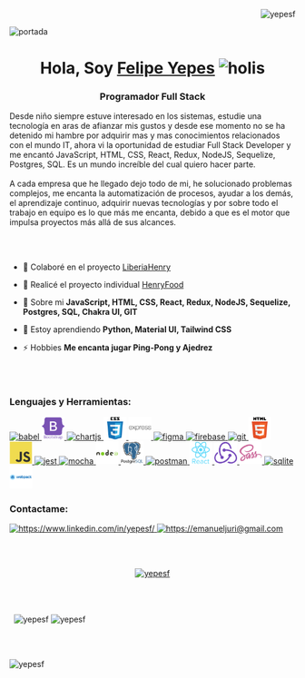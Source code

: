 <p align="right"> <img src="https://komarev.com/ghpvc/?username=yepesf&label=Profile%20views&color=0e75b6&style=flat" alt="yepesf" /> </p>

![portada](https://i.pinimg.com/originals/2f/f4/28/2ff428006f3ade5f10beac69372062ab.gif)

<h1 align="center">
  Hola, Soy 
  <a href="https://www.linkedin.com/in/YepesF/">Felipe Yepes</a>
  <img width="45" src="https://user-images.githubusercontent.com/76783198/182454378-115c3a2e-50cc-490e-85f0-fbdfab7f36ba.gif" alt="holis">
</h2> 

<h3 align="center">Programador Full Stack</h3>

Desde niño siempre estuve interesado en los sistemas, estudie una tecnología en aras de afianzar mis gustos y desde ese momento no se ha detenido mi hambre por adquirir mas y mas conocimientos relacionados con el mundo IT, ahora vi la oportunidad de estudiar Full Stack Developer y me encantó JavaScript, HTML, CSS, React, Redux, NodeJS, Sequelize,  Postgres, SQL. Es un mundo increíble del cual quiero hacer parte.<br>
<br>
A cada empresa que he llegado dejo todo de mi, he solucionado problemas complejos, me encanta la automatización de procesos, ayudar a los demás, el aprendizaje continuo, adquirir nuevas tecnologías y por sobre todo el trabajo en equipo es lo que más me encanta, debido a que es el motor que impulsa proyectos más allá de sus alcances.

<br>
<br>

- 🔭 Colaboré en el proyecto [LiberiaHenry](https://henry-library.netlify.app/)

- 💯 Realicé el proyecto individual [HenryFood](https://henryfood.netlify.app/)

- 💬 Sobre mi **JavaScript, HTML, CSS, React, Redux, NodeJS, Sequelize,  Postgres, SQL, Chakra UI, GIT**

- 🌱 Estoy aprendiendo **Python, Material UI, Tailwind CSS**

- ⚡ Hobbies **Me encanta jugar Ping-Pong y Ajedrez**

<br>
<br>

<h3 align="left">Lenguajes y Herramientas:</h3>

<p align="left"> 
  
  <a href="https://babeljs.io/" target="_blank" rel="noreferrer"> 
    <img src="https://www.vectorlogo.zone/logos/babeljs/babeljs-icon.svg" alt="babel" width="40" height="40"/> 
  </a> 
  
  <a href="https://getbootstrap.com" target="_blank" rel="noreferrer"> 
    <img src="https://raw.githubusercontent.com/devicons/devicon/master/icons/bootstrap/bootstrap-plain-wordmark.svg" alt="bootstrap" width="40" height="40"/> 
  </a> 
  
  <a href="https://www.chartjs.org" target="_blank" rel="noreferrer"> 
    <img src="https://www.chartjs.org/media/logo-title.svg" alt="chartjs" width="40" height="40"/> 
  </a> 
  
  <a href="https://www.w3schools.com/css/" target="_blank" rel="noreferrer"> 
    <img src="https://raw.githubusercontent.com/devicons/devicon/master/icons/css3/css3-original-wordmark.svg" alt="css3" width="40" height="40"/> 
  </a> 
  
  <a href="https://expressjs.com" target="_blank" rel="noreferrer"> 
    <img src="https://raw.githubusercontent.com/devicons/devicon/master/icons/express/express-original-wordmark.svg" alt="express" width="40" height="40"/> 
  </a> 
  
  <a href="https://www.figma.com/" target="_blank" rel="noreferrer"> 
    <img src="https://www.vectorlogo.zone/logos/figma/figma-icon.svg" alt="figma" width="40" height="40"/> 
  </a>
  
  <a href="https://firebase.google.com/" target="_blank" rel="noreferrer"> 
    <img src="https://www.vectorlogo.zone/logos/firebase/firebase-icon.svg" alt="firebase" width="40" height="40"/> 
  </a> 
  
  <a href="https://git-scm.com/" target="_blank" rel="noreferrer"> 
    <img src="https://www.vectorlogo.zone/logos/git-scm/git-scm-icon.svg" alt="git" width="40" height="40"/> 
  </a> 
  
  <a href="https://www.w3.org/html/" target="_blank" rel="noreferrer"> 
    <img src="https://raw.githubusercontent.com/devicons/devicon/master/icons/html5/html5-original-wordmark.svg" alt="html5" width="40" height="40"/> 
  </a> 
  
  <a href="https://developer.mozilla.org/en-US/docs/Web/JavaScript" target="_blank" rel="noreferrer"> 
    <img src="https://raw.githubusercontent.com/devicons/devicon/master/icons/javascript/javascript-original.svg" alt="javascript" width="40" height="40"/> 
  </a> 
  
  <a href="https://jestjs.io" target="_blank" rel="noreferrer"> 
    <img src="https://www.vectorlogo.zone/logos/jestjsio/jestjsio-icon.svg" alt="jest" width="40" height="40"/> 
  </a> 
  
  <a href="https://mochajs.org" target="_blank" rel="noreferrer">
    <img src="https://www.vectorlogo.zone/logos/mochajs/mochajs-icon.svg" alt="mocha" width="40" height="40"/>
  </a> 
  
  <a href="https://nodejs.org" target="_blank" rel="noreferrer"> 
    <img src="https://raw.githubusercontent.com/devicons/devicon/master/icons/nodejs/nodejs-original-wordmark.svg" alt="nodejs" width="40" height="40"/>
  </a> 
  
  <a href="https://www.postgresql.org" target="_blank" rel="noreferrer"> 
    <img src="https://raw.githubusercontent.com/devicons/devicon/master/icons/postgresql/postgresql-original-wordmark.svg" alt="postgresql" width="40" height="40"/> 
  </a> 
  
  <a href="https://postman.com" target="_blank" rel="noreferrer"> 
    <img src="https://www.vectorlogo.zone/logos/getpostman/getpostman-icon.svg" alt="postman" width="40" height="40"/> 
  </a> 
  
  <a href="https://reactjs.org/" target="_blank" rel="noreferrer"> 
    <img src="https://raw.githubusercontent.com/devicons/devicon/master/icons/react/react-original-wordmark.svg" alt="react" width="40" height="40"/>
  </a> 
  
  <a href="https://redux.js.org" target="_blank" rel="noreferrer"> 
    <img src="https://raw.githubusercontent.com/devicons/devicon/master/icons/redux/redux-original.svg" alt="redux" width="40" height="40"/> 
  </a> 
  
  <a href="https://sass-lang.com" target="_blank" rel="noreferrer"> 
    <img src="https://raw.githubusercontent.com/devicons/devicon/master/icons/sass/sass-original.svg" alt="sass" width="40" height="40"/> 
  </a> 
  
  <a href="https://www.sqlite.org/" target="_blank" rel="noreferrer"> 
    <img src="https://www.vectorlogo.zone/logos/sqlite/sqlite-icon.svg" alt="sqlite" width="40" height="40"/>
  </a> 
  
  <a href="https://webpack.js.org" target="_blank" rel="noreferrer"> 
    <img src="https://raw.githubusercontent.com/devicons/devicon/d00d0969292a6569d45b06d3f350f463a0107b0d/icons/webpack/webpack-original-wordmark.svg" alt="webpack" width="40" height="40"/> 
  </a> 

</p>

<h3 align="left">Contactame:</h3>
<p align="left">
<a href="https://linkedin.com/in/yepesf/" target="_blank">
  <img src="https://raw.githubusercontent.com/rahuldkjain/github-profile-readme-generator/master/src/images/icons/Social/linked-in-alt.svg"     alt="https://www.linkedin.com/in/yepesf/" height="30" width="40" />
  </a>
  <a href="https://emanueljuri@gmail.com" target="_blank">
    <img src="https://user-images.githubusercontent.com/76783198/182482940-c4a2a044-de93-4450-b354-9628cbb175c9.svg" alt="https://emanueljuri@gmail.com" height="30" width="40"/>
  </a>
</p>

<br>
<br>

<p align="center"> 
  <a href="https://github.com/ryo-ma/github-profile-trophy">
    <img src="https://github-profile-trophy.vercel.app/?username=yepesf" alt="yepesf" />
  </a> 
</p>

<br>
<br>

<p>
  &nbsp;
  <img align="center" src="https://github-readme-stats.vercel.app/api?username=yepesf&show_icons=true&locale=en" alt="yepesf" />
  <img align="center" src="https://github-readme-streak-stats.herokuapp.com/?user=yepesf&" alt="yepesf" />
</p>

<br>
<br>

<p align="center">
  <img align="left" src="https://github-readme-stats.vercel.app/api/top-langs?username=yepesf&show_icons=true&locale=en&layout=compact" alt="yepesf" />
</p>
